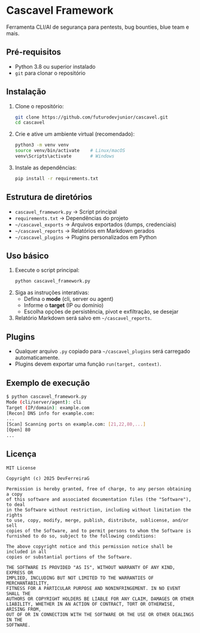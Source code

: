 # Cascavel Framework

Ferramenta CLI/AI de segurança para pentests, bug bounties, blue team e mais.

## Pré-requisitos

- Python 3.8 ou superior instalado  
- `git` para clonar o repositório  

## Instalação

1. Clone o repositório:  
   ```bash
   git clone https://github.com/futurodevjunior/cascavel.git
   cd cascavel
   ```
2. Crie e ative um ambiente virtual (recomendado):  
   ```bash
   python3 -m venv venv
   source venv/bin/activate    # Linux/macOS
   venv\Scripts\activate       # Windows
   ```
3. Instale as dependências:  
   ```bash
   pip install -r requirements.txt
   ```

## Estrutura de diretórios

- `cascavel_framework.py`  → Script principal  
- `requirements.txt`       → Dependências do projeto  
- `~/cascavel_exports`      → Arquivos exportados (dumps, credenciais)  
- `~/cascavel_reports`      → Relatórios em Markdown gerados  
- `~/cascavel_plugins`      → Plugins personalizados em Python  

## Uso básico

1. Execute o script principal:  
   ```bash
   python cascavel_framework.py
   ```
2. Siga as instruções interativas:  
   - Defina o **mode** (cli, server ou agent)  
   - Informe o **target** (IP ou domínio)  
   - Escolha opções de persistência, pivot e exfiltração, se desejar  
3. Relatório Markdown será salvo em `~/cascavel_reports`.

## Plugins

- Qualquer arquivo `.py` copiado para `~/cascavel_plugins` será carregado automaticamente.  
- Plugins devem exportar uma função `run(target, context)`.

## Exemplo de execução

```bash
$ python cascavel_framework.py
Mode (cli/server/agent): cli
Target (IP/domain): example.com
[Recon] DNS info for example.com:
...
[Scan] Scanning ports on example.com: [21,22,80,...]
[Open] 80
...
```

## Licença

```text
MIT License

Copyright (c) 2025 DevFerreiraG

Permission is hereby granted, free of charge, to any person obtaining a copy
of this software and associated documentation files (the "Software"), to deal
in the Software without restriction, including without limitation the rights
to use, copy, modify, merge, publish, distribute, sublicense, and/or sell
copies of the Software, and to permit persons to whom the Software is
furnished to do so, subject to the following conditions:

The above copyright notice and this permission notice shall be included in all
copies or substantial portions of the Software.

THE SOFTWARE IS PROVIDED "AS IS", WITHOUT WARRANTY OF ANY KIND, EXPRESS OR
IMPLIED, INCLUDING BUT NOT LIMITED TO THE WARRANTIES OF MERCHANTABILITY,
FITNESS FOR A PARTICULAR PURPOSE AND NONINFRINGEMENT. IN NO EVENT SHALL THE
AUTHORS OR COPYRIGHT HOLDERS BE LIABLE FOR ANY CLAIM, DAMAGES OR OTHER
LIABILITY, WHETHER IN AN ACTION OF CONTRACT, TORT OR OTHERWISE, ARISING FROM,
OUT OF OR IN CONNECTION WITH THE SOFTWARE OR THE USE OR OTHER DEALINGS IN THE
SOFTWARE.
```
